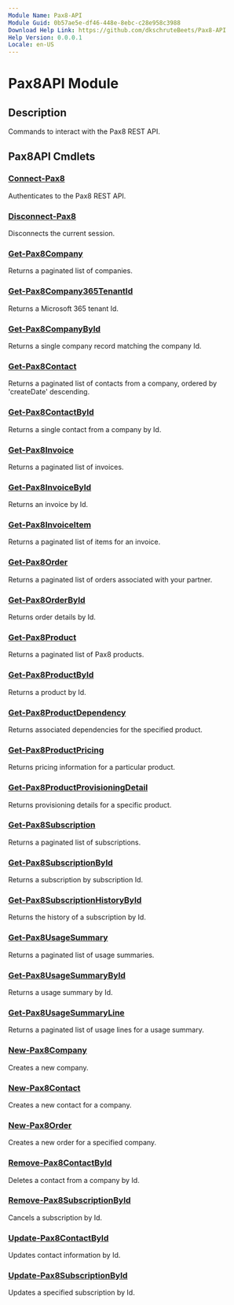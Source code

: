 ```yaml
---
Module Name: Pax8-API
Module Guid: 0b57ae5e-df46-448e-8ebc-c28e958c3988
Download Help Link: https://github.com/dkschruteBeets/Pax8-API
Help Version: 0.0.0.1
Locale: en-US
---
```


# Pax8API Module
## Description
Commands to interact with the Pax8 REST API.

## Pax8API Cmdlets
### [Connect-Pax8](Docs/Connect-Pax8.md)
Authenticates to the Pax8 REST API.

### [Disconnect-Pax8](Docs/Disconnect-Pax8.md)
Disconnects the current session.

### [Get-Pax8Company](Docs/Get-Pax8Company.md)
Returns a paginated list of companies.

### [Get-Pax8Company365TenantId](Docs/Get-Pax8Company365TenantId.md)
Returns a Microsoft 365 tenant Id.

### [Get-Pax8CompanyById](Docs/Get-Pax8CompanyById.md)
Returns a single company record matching the company Id.

### [Get-Pax8Contact](Docs/Get-Pax8Contact.md)
Returns a paginated list of contacts from a company, ordered by 'createDate' descending.

### [Get-Pax8ContactById](Docs/Get-Pax8ContactById.md)
Returns a single contact from a company by Id.

### [Get-Pax8Invoice](Docs/Get-Pax8Invoice.md)
Returns a paginated list of invoices.

### [Get-Pax8InvoiceById](Docs/Get-Pax8InvoiceById.md)
Returns an invoice by Id.

### [Get-Pax8InvoiceItem](Docs/Get-Pax8InvoiceItem.md)
Returns a paginated list of items for an invoice.

### [Get-Pax8Order](Docs/Get-Pax8Order.md)
Returns a paginated list of orders associated with your partner.

### [Get-Pax8OrderById](Docs/Get-Pax8OrderById.md)
Returns order details by Id.

### [Get-Pax8Product](Docs/Get-Pax8Product.md)
Returns a paginated list of Pax8 products.

### [Get-Pax8ProductById](Docs/Get-Pax8ProductById.md)
Returns a product by Id.

### [Get-Pax8ProductDependency](Docs/Get-Pax8ProductDependency.md)
Returns associated dependencies for the specified product.

### [Get-Pax8ProductPricing](Docs/Get-Pax8ProductPricing.md)
Returns pricing information for a particular product.

### [Get-Pax8ProductProvisioningDetail](Docs/Get-Pax8ProductProvisioningDetail.md)
Returns provisioning details for a specific product.

### [Get-Pax8Subscription](Docs/Get-Pax8Subscription.md)
Returns a paginated list of subscriptions.

### [Get-Pax8SubscriptionById](Docs/Get-Pax8SubscriptionById.md)
Returns a subscription by subscription Id.

### [Get-Pax8SubscriptionHistoryById](Docs/Get-Pax8SubscriptionHistoryById.md)
Returns the history of a subscription by Id.

### [Get-Pax8UsageSummary](Docs/Get-Pax8UsageSummary.md)
Returns a paginated list of usage summaries.

### [Get-Pax8UsageSummaryById](Docs/Get-Pax8UsageSummaryById.md)
Returns a usage summary by Id.

### [Get-Pax8UsageSummaryLine](Docs/Get-Pax8UsageSummaryLine.md)
Returns a paginated list of usage lines for a usage summary.

### [New-Pax8Company](Docs/New-Pax8Company.md)
Creates a new company.

### [New-Pax8Contact](Docs/New-Pax8Contact.md)
Creates a new contact for a company.

### [New-Pax8Order](Docs/New-Pax8Order.md)
Creates a new order for a specified company.

### [Remove-Pax8ContactById](Docs/Remove-Pax8ContactById.md)
Deletes a contact from a company by Id.

### [Remove-Pax8SubscriptionById](Docs/Remove-Pax8SubscriptionById.md)
Cancels a subscription by Id.

### [Update-Pax8ContactById](Docs/Update-Pax8ContactById.md)
Updates contact information by Id.

### [Update-Pax8SubscriptionById](Docs/Update-Pax8SubscriptionById.md)
Updates a specified subscription by Id.
